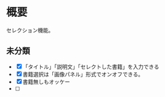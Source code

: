 # 概要

セレクション機能。

## 未分類

- [x] 「タイトル」「説明文」「セレクトした書籍」を入力できる
- [x] 書籍選択は「画像パネル」形式でオンオフできる。
- [x] 書籍無しもオッケー
- [ ] 
